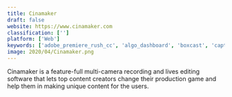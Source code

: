 ```yaml
---
title: Cinamaker
draft: false 
website: https://www.cinamaker.com
classification: ['']
platform: ['Web']
keywords: ['adobe_premiere_rush_cc', 'algo_dashboard', 'boxcast', 'captioned', 'duocam', 'filma', 'filmora', 'filmr', 'final_cut_pro_x', 'flo', 'kapwing_studio', 'livestream', 'magisto', 'motionden', 'online_video_resizer', 'open_broadcaster_software', 'quik_by_gopro', 'spark_camera', 'video_editor_by_moonlight', 'video_highlight_reel_maker', 'webcamstudio']
image: 2020/04/Cinamaker.png
---
```

Cinamaker is a feature-full multi-camera recording and lives editing software that lets top content creators change their production game and help them in making unique content for the users.